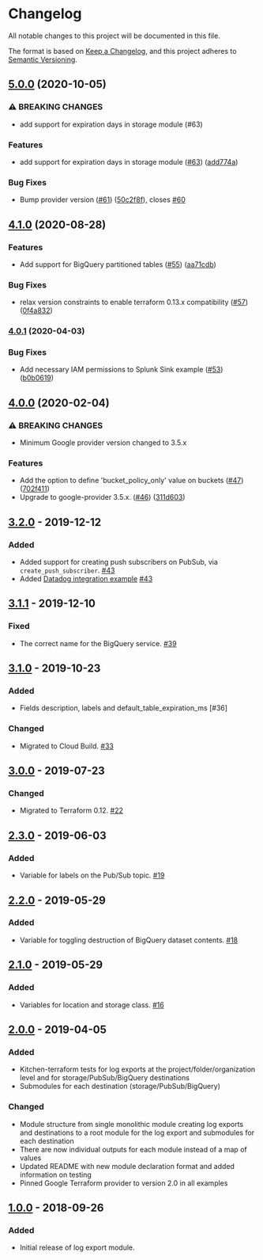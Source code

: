 # Changelog
All notable changes to this project will be documented in this file.

The format is based on [Keep a Changelog](https://keepachangelog.com/en/1.0.0/),
and this project adheres to [Semantic Versioning](https://semver.org/spec/v2.0.0.html).

## [5.0.0](https://www.github.com/terraform-google-modules/terraform-google-log-export/compare/v4.1.0...v5.0.0) (2020-10-05)


### ⚠ BREAKING CHANGES

* add support for expiration days in storage module (#63)

### Features

* add support for expiration days in storage module ([#63](https://www.github.com/terraform-google-modules/terraform-google-log-export/issues/63)) ([add774a](https://www.github.com/terraform-google-modules/terraform-google-log-export/commit/add774ac1b7274a42a8c9bab8e466e53a64169aa))


### Bug Fixes

* Bump provider version ([#61](https://www.github.com/terraform-google-modules/terraform-google-log-export/issues/61)) ([50c2f8f](https://www.github.com/terraform-google-modules/terraform-google-log-export/commit/50c2f8f11fbf76c5e38b4ce55003a3c26590f48f)), closes [#60](https://www.github.com/terraform-google-modules/terraform-google-log-export/issues/60)

## [4.1.0](https://www.github.com/terraform-google-modules/terraform-google-log-export/compare/v4.0.1...v4.1.0) (2020-08-28)


### Features

* Add support for BigQuery partitioned tables ([#55](https://www.github.com/terraform-google-modules/terraform-google-log-export/issues/55)) ([aa71cdb](https://www.github.com/terraform-google-modules/terraform-google-log-export/commit/aa71cdb7d88e1273123ff0364aec6d47e83691da))


### Bug Fixes

* relax version constraints to enable terraform 0.13.x compatibility ([#57](https://www.github.com/terraform-google-modules/terraform-google-log-export/issues/57)) ([0f4a832](https://www.github.com/terraform-google-modules/terraform-google-log-export/commit/0f4a8320a55134fa52f8a0b23c9a4bc1055a7ee4))

### [4.0.1](https://www.github.com/terraform-google-modules/terraform-google-log-export/compare/v4.0.0...v4.0.1) (2020-04-03)


### Bug Fixes

* Add necessary IAM permissions to Splunk Sink example ([#53](https://www.github.com/terraform-google-modules/terraform-google-log-export/issues/53)) ([b0b0619](https://www.github.com/terraform-google-modules/terraform-google-log-export/commit/b0b061996151b59e5002c3c7dc298a25128953a0))

## [4.0.0](https://www.github.com/terraform-google-modules/terraform-google-log-export/compare/v3.2.0...v4.0.0) (2020-02-04)


### ⚠ BREAKING CHANGES

* Minimum Google provider version changed to 3.5.x

### Features

* Add the option to define 'bucket_policy_only' value on buckets ([#47](https://www.github.com/terraform-google-modules/terraform-google-log-export/issues/47)) ([702f411](https://www.github.com/terraform-google-modules/terraform-google-log-export/commit/702f4119429f30b23494f248232a2663a64f84b6))
* Upgrade to google-provider 3.5.x. ([#46](https://www.github.com/terraform-google-modules/terraform-google-log-export/issues/46)) ([311d603](https://www.github.com/terraform-google-modules/terraform-google-log-export/commit/311d603416c5dc70cfb3785a613054447ea3d7eb))

## [3.2.0] - 2019-12-12

### Added
- Added support for creating push subscribers on PubSub, via `create_push_subscriber`. [#43]
- Added [Datadog integration example](./examples/datadog-sink) [#43]

## [3.1.1] - 2019-12-10

### Fixed

- The correct name for the BigQuery service. [#39]

## [3.1.0] - 2019-10-23

### Added
- Fields description, labels and default_table_expiration_ms [#36]

### Changed

- Migrated to Cloud Build. [#33]

## [3.0.0] - 2019-07-23

### Changed

- Migrated to Terraform 0.12. [#22]

## [2.3.0] - 2019-06-03

### Added

- Variable for labels on the Pub/Sub topic. [#19]

## [2.2.0] - 2019-05-29

### Added

- Variable for toggling destruction of BigQuery dataset contents. [#18]

## [2.1.0] - 2019-05-29

### Added

- Variables for location and storage class. [#16]

## [2.0.0] - 2019-04-05
### Added
- Kitchen-terraform tests for log exports at the project/folder/organization level and for storage/PubSub/BigQuery destinations
- Submodules for each destination (storage/PubSub/BigQuery)

### Changed
- Module structure from single monolithic module creating log exports and destinations to a root module for the log export and submodules for each destination
- There are now individual outputs for each module instead of a map of values
- Updated README with new module declaration format and added information on testing
- Pinned Google Terraform provider to version 2.0 in all examples

## [1.0.0] - 2018-09-26
### Added
- Initial release of log export module.

[Unreleased]: https://github.com/terraform-google-modules/terraform-google-log-export/compare/v3.2.0...HEAD
[3.2.0]: https://github.com/terraform-google-modules/terraform-google-log-export/compare/v3.1.1...v3.2.0
[3.1.1]: https://github.com/terraform-google-modules/terraform-google-log-export/compare/v3.1.0...v3.1.1
[3.1.0]: https://github.com/terraform-google-modules/terraform-google-log-export/compare/v3.0.0...v3.1.0
[3.0.1]: https://github.com/terraform-google-modules/terraform-google-log-export/compare/v3.0.0...v3.0.1
[3.0.0]: https://github.com/terraform-google-modules/terraform-google-log-export/compare/v2.3.0...v3.0.0
[2.3.0]: https://github.com/terraform-google-modules/terraform-google-log-export/compare/v2.2.0...v2.3.0
[2.2.0]: https://github.com/terraform-google-modules/terraform-google-log-export/compare/v2.1.0...v2.2.0
[2.1.0]: https://github.com/terraform-google-modules/terraform-google-log-export/compare/v2.0.0...v2.1.0
[2.0.0]: https://github.com/terraform-google-modules/terraform-google-log-export/compare/v1.0.0...v2.0.0
[1.0.0]: https://github.com/terraform-google-modules/terraform-google-log-export/releases/tag/v1.0.0

[#43]: https://github.com/terraform-google-modules/terraform-google-log-export/pull/43
[#39]: https://github.com/terraform-google-modules/terraform-google-log-export/issues/39
[#33]: https://github.com/terraform-google-modules/terraform-google-log-export/pull/33
[#22]: https://github.com/terraform-google-modules/terraform-google-log-export/pull/22
[#19]: https://github.com/terraform-google-modules/terraform-google-log-export/pull/19
[#18]: https://github.com/terraform-google-modules/terraform-google-log-export/pull/18
[#16]: https://github.com/terraform-google-modules/terraform-google-log-export/pull/16
